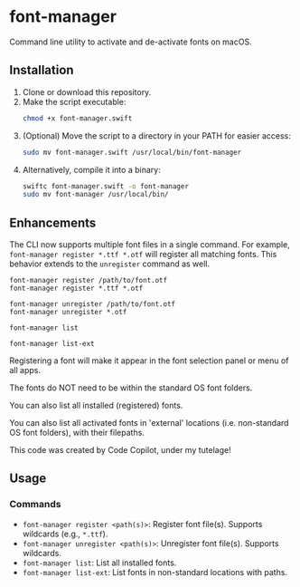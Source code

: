 # font-manager
Command line utility to activate and de-activate fonts on macOS.

## Installation

1. Clone or download this repository.
2. Make the script executable:  
   ```bash
   chmod +x font-manager.swift
   ```
3. (Optional) Move the script to a directory in your PATH for easier access:  
   ```bash
   sudo mv font-manager.swift /usr/local/bin/font-manager
   ```
4. Alternatively, compile it into a binary:  
   ```bash
   swiftc font-manager.swift -o font-manager
   sudo mv font-manager /usr/local/bin/
   ```

## Enhancements

The CLI now supports multiple font files in a single command. For example, `font-manager register *.ttf *.otf` will register all matching fonts. This behavior extends to the `unregister` command as well.

    font-manager register /path/to/font.otf
    font-manager register *.ttf *.otf

    font-manager unregister /path/to/font.otf
    font-manager unregister *.otf

    font-manager list

    font-manager list-ext

Registering a font will make it appear in the font selection panel or menu of all apps. 

The fonts do NOT need to be within the standard OS font folders. 

You can also list all installed (registered) fonts. 

You can also list all activated fonts in 'external' locations (i.e. non-standard OS font folders), with their filepaths.

This code was created by Code Copilot, under my tutelage! 

## Usage

### Commands

- `font-manager register <path(s)>`: Register font file(s). Supports wildcards (e.g., `*.ttf`).
- `font-manager unregister <path(s)>`: Unregister font file(s). Supports wildcards.
- `font-manager list`: List all installed fonts.
- `font-manager list-ext`: List fonts in non-standard locations with paths.
